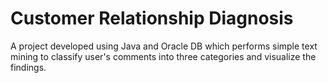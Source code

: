 # Customer Relationship Diagnosis
A project developed using Java and Oracle DB which performs simple text mining to classify user's comments into three categories and visualize the findings.
